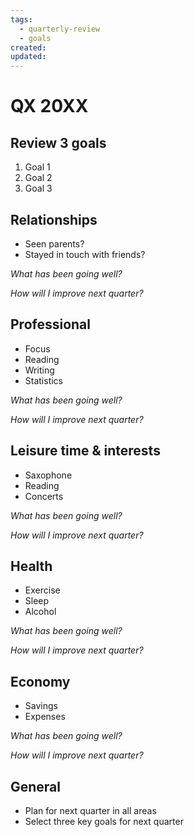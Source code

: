 ```yaml
---
tags:
  - quarterly-review
  - goals
created: 
updated:
---
```

# QX 20XX

## Review 3 goals
1. Goal 1
2. Goal 2
3. Goal 3

## Relationships
- Seen parents?
- Stayed in touch with friends?

*What has been going well?*

*How will I improve next quarter?*

## Professional
- Focus
- Reading
- Writing
- Statistics

*What has been going well?*

*How will I improve next quarter?*

## Leisure time & interests
- Saxophone
- Reading
- Concerts

*What has been going well?*

*How will I improve next quarter?*

## Health
- Exercise
- Sleep
- Alcohol

*What has been going well?*

*How will I improve next quarter?*

## Economy
- Savings
- Expenses

*What has been going well?*

*How will I improve next quarter?*

## General

- Plan for next quarter in all areas
- Select three key goals for next quarter